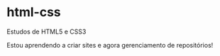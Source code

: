 # html-css
 Estudos de HTML5 e CSS3

 Estou aprendendo a criar sites e agora gerenciamento de repositórios!

